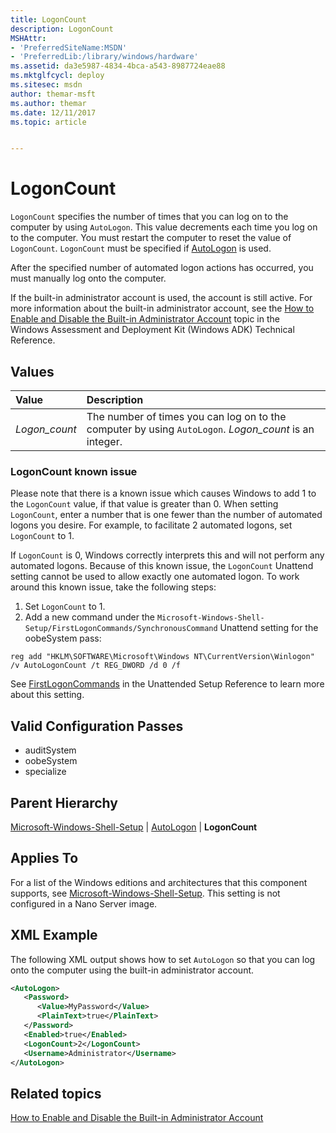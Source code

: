 ```yaml
---
title: LogonCount
description: LogonCount
MSHAttr:
- 'PreferredSiteName:MSDN'
- 'PreferredLib:/library/windows/hardware'
ms.assetid: da3e5987-4834-4bca-a543-8987724eae88
ms.mktglfcycl: deploy
ms.sitesec: msdn
author: themar-msft
ms.author: themar
ms.date: 12/11/2017
ms.topic: article


---
```

# LogonCount

`LogonCount` specifies the number of times that you can log on to the computer by using `AutoLogon`. This value decrements each time you log on to the computer. You must restart the computer to reset the value of `LogonCount`. `LogonCount` must be specified if [AutoLogon](microsoft-windows-shell-setup-autologon.md) is used.

After the specified number of automated logon actions has occurred, you must manually log onto the computer.

If the built-in administrator account is used, the account is still active. For more information about the built-in administrator account, see the [How to Enable and Disable the Built-in Administrator Account](https://docs.microsoft.com/en-us/windows-hardware/manufacture/desktop/enable-and-disable-the-built-in-administrator-account) topic in the Windows Assessment and Deployment Kit (Windows ADK) Technical Reference.

## Values

| Value             | Description                       |
|:------------------|:----------------------------------|
| *Logon_count*     | The number of times you can log on to the computer by using `AutoLogon`. *Logon_count* is an integer.            |

### LogonCount known issue

Please note that there is a known issue which causes Windows to add 1 to the `LogonCount` value, if that value is greater than 0. When setting `LogonCount`, enter a number that is one fewer than the number of automated logons you desire. For example, to facilitate 2 automated logons, set `LogonCount` to 1.

If `LogonCount` is 0, Windows correctly interprets this and will not perform any automated logons. Because of this known issue, the `LogonCount` Unattend setting cannot be used to allow exactly one automated logon. To work around this known issue, take the following steps:

1. Set `LogonCount` to 1.
1. Add a new command under the `Microsoft-Windows-Shell-Setup/FirstLogonCommands/SynchronousCommand` Unattend setting for the oobeSystem pass:

  `reg add "HKLM\SOFTWARE\Microsoft\Windows NT\CurrentVersion\Winlogon" /v AutoLogonCount /t REG_DWORD /d 0 /f`

See [FirstLogonCommands](microsoft-windows-shell-setup-firstlogoncommands.md) in the Unattended Setup Reference to learn more about this setting.

## Valid Configuration Passes

* auditSystem
* oobeSystem
* specialize

## Parent Hierarchy

[Microsoft-Windows-Shell-Setup](microsoft-windows-shell-setup.md) | [AutoLogon](microsoft-windows-shell-setup-autologon.md) | **LogonCount**

## Applies To

For a list of the Windows editions and architectures that this component supports, see [Microsoft-Windows-Shell-Setup](microsoft-windows-shell-setup.md). This setting is not configured in a Nano Server image.

## XML Example

The following XML output shows how to set `AutoLogon` so that you can log onto the computer using the built-in administrator account.

```XML
<AutoLogon>
   <Password>
      <Value>MyPassword</Value>
      <PlainText>true</PlainText>
   </Password>
   <Enabled>true</Enabled>
   <LogonCount>2</LogonCount>
   <Username>Administrator</Username>
</AutoLogon>
```

## Related topics

[How to Enable and Disable the Built-in Administrator Account](https://docs.microsoft.com/en-us/windows-hardware/manufacture/desktop/enable-and-disable-the-built-in-administrator-account)
